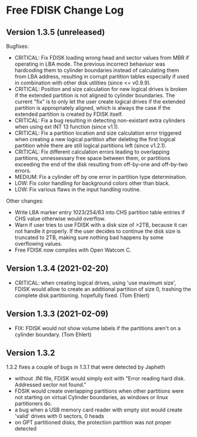 Free FDISK Change Log
=====================


Version 1.3.5 (unreleased)
--------------------------
Bugfixes:
 - CRITICAL: Fix FDISK loading wrong head and sector values from MBR if
     operating in LBA mode. The previous incorrect behaviuor was hardcoding
     them to cylinder boundaries instead of calculating them from LBA address,
     resulting in corrupt partition tables especially if used in combination
     with other disk utilities (since <= v0.9.9).
 - CRITICAL: Position and size calculation for new logical drives is broken if
     the extended partition is not aligned to cylinder boundaries.
     The current "fix" is to only let the user create logical drives if the
     extended partition is appropriately aligned, which is always the case if
     the extended partition is created by FDISK itself.
 - CRITICAL: Fix a bug resulting in detecting non-existant extra cylinders
     when using ext INT 13 function (since v1.1).
 - CRITICAL: Fix a partition location and size calculation error triggered
     when creating a new logical partition after deleting the first logical
     partition while there are still logical partitions left (since v1.2.1).
 - CRITICAL: Fix different calculation errors leading to overlapping
     partitions, unnessessary free space between them, or partitions exceeding
     the end of the disk resulting from off-by-one and off-by-two errors.
 - MEDIUM: Fix a cylinder off by one error in partition type determination.
 - LOW: Fix color handling for background colors other than black.
 - LOW: Fix various flaws in the input handling routine.

Other changes:
 - Write LBA marker entry 1023/254/63 into CHS partition table entries if
     CHS value otherwise would overflow.
 - Warn if user tries to use FDISK with a disk size of >2TB, because it can
   not handle it properly. If the user decides to continue the disk size is
   truncated to 2TB, making sure nothing bad happens by some overflowing
   values.
 - Free FDISK now compiles with Open Watcom C.


Version 1.3.4 (2021-02-20)
--------------------------
 - CRITICAL: when creating logical drives, using 'use maximum size', FDISK
   would allow to create an additional partition of size 0, trashing the
   complete disk partitioning. hopefully fixed. (Tom Ehlert)


Version 1.3.3 (2021-02-09)
--------------------------
 - FIX: FDISK would not show volume labels if the partitions aren't on a
   cylinder boundary. (Tom Ehlert)


Version 1.3.2 
-------------
1.3.2 fixes a couple of bugs in 1.3.1 that were detected by Japheth

 - without .INI file, FDISK would simply exit with  "Error reading hard disk.
   Addressed sector not found."
 - FDSIK would create overlapping partitions when other partitions were not
   starting on virtual Cylinder boundaries, as windows or linux partitioners
   do.
 - a bug when a USB memory card reader with empty slot would create 'valid'
   drives with 0 sectors, 0 heads
 - on GPT partitioned disks, the protection partition was not proper detected

